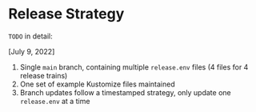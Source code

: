 # Release Strategy

`TODO` in detail:

[July 9, 2022]
1. Single `main` branch, containing multiple `release.env` files (4 files for 4 release trains)
2. One set of example Kustomize files maintained
3. Branch updates follow a timestamped strategy, only update one `release.env` at a time
